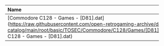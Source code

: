 |Name|Size|
|:---|---:|
|[Commodore C128 - Games - [D81].dat](https://raw.githubusercontent.com/open-retrogaming-archive/dat-catalog/main/root/basic/TOSEC/Commodore/C128/Games/[D81]/Commodore C128 - Games - [D81].dat)|7323|
